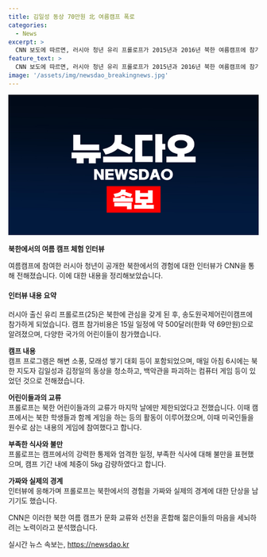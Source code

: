 ```yaml
---
title: 김일성 동상 70만원 北 여름캠프 폭로
categories:
  - News
excerpt: >
  CNN 보도에 따르면, 러시아 청년 유리 프롤로프가 2015년과 2016년 북한 여름캠프에 참가한 후 경험을 공개했다. 그는 김일성과 김정일 동상을 매일 청소하고 백악관을 파괴하는 등 엄격한 프로그램을 진행했으며, 북한인과의 상호작용에서 미국을 대상으로한 적대적인 태도를 pres했다고 전했다. 또한, 캠프의 엄격한 일정과 음식에 대한 불만을 털어놓았으며, 통제된 환경에서도 가짜로 느껴졌다고 언급했다. CNN은 북한 여름 캠프가 문화 교류와 선전을 혼합해 젊은이들의 마음을 세뇌하려는 노력이라고 해석했다.
feature_text: >
  CNN 보도에 따르면, 러시아 청년 유리 프롤로프가 2015년과 2016년 북한 여름캠프에 참가한 후 경험을 공개했다. 그는 김일성과 김정일 동상을 매일 청소하고 백악관을 파괴하는 등 엄격한 프로그램을 진행했으며, 북한인과의 상호작용에서 미국을 대상으로한 적대적인 태도를 pres했다고 전했다. 또한, 캠프의 엄격한 일정과 음식에 대한 불만을 털어놓았으며, 통제된 환경에서도 가짜로 느껴졌다고 언급했다. CNN은 북한 여름 캠프가 문화 교류와 선전을 혼합해 젊은이들의 마음을 세뇌하려는 노력이라고 해석했다.
image: '/assets/img/newsdao_breakingnews.jpg'
---
```


<p><img src="/assets/img/newsdao_breakingnews.jpg" alt="ontimetimes 속보" /></p>

<p><strong>북한에서의 여름 캠프 체험 인터뷰</strong></p>

<p>여름캠프에 참여한 러시아 청년이 공개한 북한에서의 경험에 대한 인터뷰가 CNN을 통해 전해졌습니다. 이에 대한 내용을 정리해보았습니다. </p>

<h4>인터뷰 내용 요약</h4>

<p>러시아 출신 유리 프롤로프(25)은 북한에 관심을 갖게 된 후, 송도원국제어린이캠프에 참가하게 되었습니다. 캠프 참가비용은 15일 일정에 약 500달러(한화 약 69만원)으로 알려졌으며, 다양한 국가의 어린이들이 참가했습니다. </p>

<p><strong>캠프 내용</strong><br />
캠프 프로그램은 해변 소풍, 모래성 쌓기 대회 등이 포함되었으며, 매일 아침 6시에는 북한 지도자 김일성과 김정일의 동상을 청소하고, 백악관을 파괴하는 컴퓨터 게임 등이 있었던 것으로 전해졌습니다.</p>

<p><strong>어린이들과의 교류</strong><br />
프롤로프는 북한 어린이들과의 교류가 마지막 날에만 제한되었다고 전했습니다. 이때 캠프에서는 북한 학생들과 함께 게임을 하는 등의 활동이 이루어졌으며, 이때 미국인들을 원수로 삼는 내용의 게임에 참여했다고 합니다.  </p>

<p><strong>부족한 식사와 불만</strong><br />
프롤로프는 캠프에서의 강력한 통제와 엄격한 일정, 부족한 식사에 대해 불만을 표현했으며, 캠프 기간 내에 체중이 5kg 감량하였다고 합니다. </p>

<p><strong>가짜와 실제의 경계</strong><br />
인터뷰에 응해가며 프롤로프는 북한에서의 경험을 가짜와 실제의 경계에 대한 단상을 남기기도 했습니다.  </p>

<p>CNN은 이러한 북한 여름 캠프가 문화 교류와 선전을 혼합해 젊은이들의 마음을 세뇌하려는 노력이라고 분석했습니다.</p>
실시간 뉴스 속보는, <a href="https://newsdao.kr" rel="dofollow">https://newsdao.kr</a>


